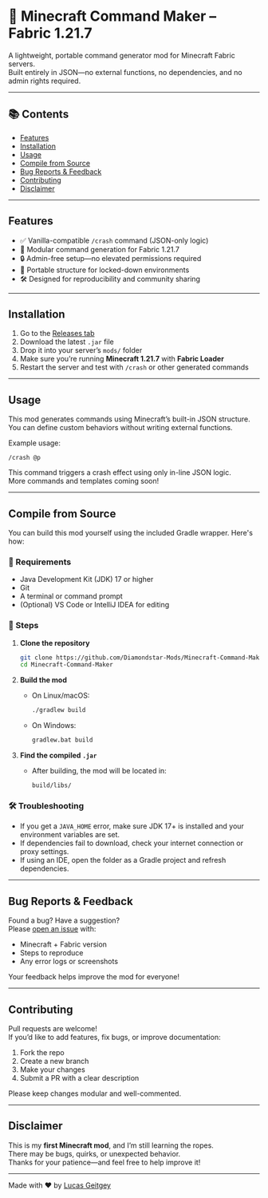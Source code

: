 # 🧩 Minecraft Command Maker – Fabric 1.21.7

A lightweight, portable command generator mod for Minecraft Fabric servers.  
Built entirely in JSON—no external functions, no dependencies, and no admin rights required.

---

## 📚 Contents

- [Features](#features)
- [Installation](#installation)
- [Usage](#usage)
- [Compile from Source](#compile-from-source)
- [Bug Reports & Feedback](#bug-reports--feedback)
- [Contributing](#contributing)
- [Disclaimer](#disclaimer)

---

## Features

- ✅ Vanilla-compatible `/crash` command (JSON-only logic)
- 🧪 Modular command generation for Fabric 1.21.7
- 🔒 Admin-free setup—no elevated permissions required
- 📁 Portable structure for locked-down environments
- 🛠️ Designed for reproducibility and community sharing

---

## Installation

1. Go to the [Releases tab](https://github.com/Diamondstar-Mods/Minecraft-Command-Maker/releases)
2. Download the latest `.jar` file
3. Drop it into your server’s `mods/` folder
4. Make sure you’re running **Minecraft 1.21.7** with **Fabric Loader**
5. Restart the server and test with `/crash` or other generated commands

---

## Usage

This mod generates commands using Minecraft’s built-in JSON structure.  
You can define custom behaviors without writing external functions.

Example usage:
```mcfunction
/crash @p
```

This command triggers a crash effect using only in-line JSON logic.  
More commands and templates coming soon!

---

## Compile from Source

You can build this mod yourself using the included Gradle wrapper. Here's how:

### 🧰 Requirements

- Java Development Kit (JDK) 17 or higher
- Git
- A terminal or command prompt
- (Optional) VS Code or IntelliJ IDEA for editing

### 🔧 Steps

1. **Clone the repository**
   ```bash
   git clone https://github.com/Diamondstar-Mods/Minecraft-Command-Maker.git
   cd Minecraft-Command-Maker
   ```

2. **Build the mod**
   - On Linux/macOS:
     ```bash
     ./gradlew build
     ```
   - On Windows:
     ```bat
     gradlew.bat build
     ```

3. **Find the compiled `.jar`**
   - After building, the mod will be located in:
     ```
     build/libs/
     ```

### 🛠️ Troubleshooting

- If you get a `JAVA_HOME` error, make sure JDK 17+ is installed and your environment variables are set.
- If dependencies fail to download, check your internet connection or proxy settings.
- If using an IDE, open the folder as a Gradle project and refresh dependencies.

---

## Bug Reports & Feedback

Found a bug? Have a suggestion?  
Please [open an issue](https://github.com/Diamondstar-Mods/Minecraft-Command-Maker/issues) with:

- Minecraft + Fabric version
- Steps to reproduce
- Any error logs or screenshots

Your feedback helps improve the mod for everyone!

---

## Contributing

Pull requests are welcome!  
If you’d like to add features, fix bugs, or improve documentation:

1. Fork the repo
2. Create a new branch
3. Make your changes
4. Submit a PR with a clear description

Please keep changes modular and well-commented.

---

## Disclaimer

This is my **first Minecraft mod**, and I’m still learning the ropes.  
There may be bugs, quirks, or unexpected behavior.  
Thanks for your patience—and feel free to help improve it!

---

Made with ❤️ by [Lucas Geitgey](https://github.com/lucgei231)
